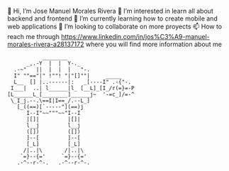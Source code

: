 👋 Hi, I’m Jose Manuel Morales Rivera
👀 I’m interested in learn all about backend and frontend
🌱 I’m currently learning how to create mobile and web applications
💞️ I’m looking to collaborate on more proyects
📫 How to reach me through https://www.linkedin.com/in/jos%C3%A9-manuel-morales-rivera-a28137172 where you will find more information about me


               ________
          _,.-Y  |  |  Y-._
      .-~"   ||  |  |  |   "-.
      I" ""=="|" !""! "|"[]""|     _____
      L__  [] |..------|:   _[----I" .-{"-.
     I___|  ..| l______|l_ [__L]_[I_/r(=}=-P
    [L______L_[________]______j~  '-=c_]/=-^
     \_I_j.--.\==I|I==_/.--L_]
       [_((==)[`-----"](==)j
          I--I"~~"""~~"I--I
          |[]|         |[]|
          l__j         l__j
          ([])         ([])
          ]--[         ]--[
          [_L]         [_L] 
         /|..|\       /|..|\
        `=}--{='     `=}--{='
       .-^--r-^-.   .-^--r-^-.
~~~~~~~~~~~~~~~~~~~~~~~~~~~~~~~~~~~~~~~~~
